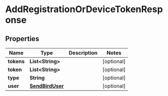 

# AddRegistrationOrDeviceTokenResponse


## Properties

| Name | Type | Description | Notes |
|------------ | ------------- | ------------- | -------------|
|**tokens** | **List&lt;String&gt;** |  |  [optional] |
|**token** | **List&lt;String&gt;** |  |  [optional] |
|**type** | **String** |  |  [optional] |
|**user** | [**SendBirdUser**](SendBirdUser.md) |  |  [optional] |



